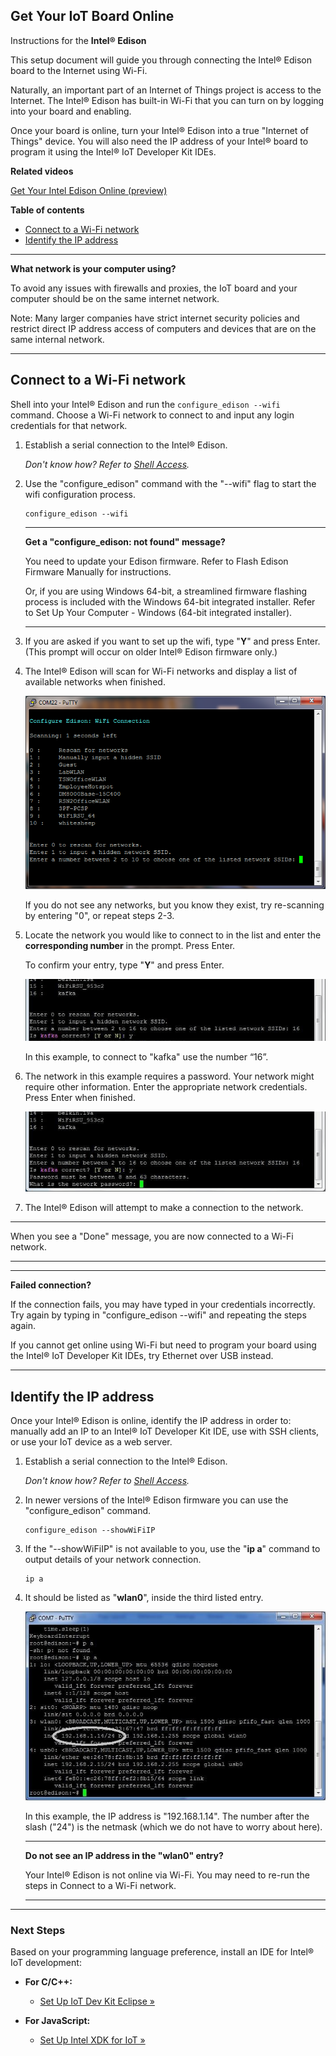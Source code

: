 ## Get Your IoT Board Online

Instructions for the **Intel® Edison**

This setup document will guide you through connecting the Intel® Edison board to the Internet using Wi-Fi.

Naturally, an important part of an Internet of Things project is access to the Internet. The Intel® Edison has built-in Wi-Fi that you can turn on by logging into your board and enabling.

Once your board is online, turn your Intel® Edison into a true "Internet of Things" device. You will also need the IP address of your Intel® board to program it using the Intel® IoT Developer Kit IDEs.

**Related videos**

[Get Your Intel Edison Online (preview)]()


**Table of contents**

* [Connect to a Wi-Fi network](#connect-to-a-wi-fi-network)
* [Identify the IP address](#identify-the-ip-address)

---

**What network is your computer using?**

To avoid any issues with firewalls and proxies, the IoT board and your computer should be on the same internet network. 

Note: Many larger companies have strict internet security policies and restrict direct IP address access of computers and devices that are on the same internal network. 

---


## Connect to a Wi-Fi network

Shell into your Intel® Edison and run the `configure_edison --wifi` command. Choose a Wi-Fi network to connect to and input any login credentials for that network.

1. Establish a serial connection to the Intel® Edison.

	_Don't know how? Refer to [Shell Access](../README.md#3-shell-access)._

2. Use the "configure_edison" command with the "--wifi" flag to start the wifi configuration process.

	```
	configure_edison --wifi
	```

	---

	**Get a "configure_edison: not found" message?**
	
	You need to update your Edison firmware. Refer to Flash Edison Firmware Manually for instructions. 
	
	Or, if you are using Windows 64-bit, a streamlined firmware flashing process is included with the Windows 64-bit integrated installer. Refer to Set Up Your Computer - Windows (64-bit integrated installer).

	---

1. If you are asked if you want to set up the wifi, type "**Y**" and press Enter. (This prompt will occur on older Intel® Edison firmware only.)

1. The Intel® Edison will scan for Wi-Fi networks and display a list of available networks when finished.

	![A list of Wi-Fi networks](images/list_of_networks.png)

	If you do not see any networks, but you know they exist, try re-scanning by entering "0", or repeat steps 2-3.

1. Locate the network you would like to connect to in the list and enter the **corresponding number** in the prompt. Press Enter. 

	To confirm your entry, type "**Y**" and press Enter.

	![Type 'Y' to confirm entry](images/network_connection_confirmation.png)

	In this example, to connect to "kafka" use the number “16”.

1. The network in this example requires a password. Your network might require other information. Enter the appropriate network credentials. Press Enter when finished. 

	![Network password prompt](images/network_password_prompt.png)

1. The Intel® Edison will attempt to make a connection to the network.

---

When you see a "Done" message, you are now connected to a Wi-Fi network.

---

---

**Failed connection?**

If the connection fails, you may have typed in your credentials incorrectly.  Try again by typing in "configure_edison --wifi" and repeating the steps again.

If you cannot get online using Wi-Fi but need to program your board using the Intel® IoT Developer Kit IDEs, try Ethernet over USB instead.

---

## Identify the IP address

Once your Intel® Edison is online, identify the IP address in order to: manually add an IP to an Intel® IoT Developer Kit IDE, use with SSH clients, or use your IoT device as a web server.

1. Establish a serial connection to the Intel® Edison.

	_Don't know how? Refer to [Shell Access](../README.md#3-shell-access)._

2. In newer versions of the Intel® Edison firmware you can use the "configure_edison" command.

	```
	configure_edison --showWiFiIP
	```

3. If the "--showWiFiIP" is not available to you, use the "**ip a**" command to output details of your network connection.

	```
	ip a
	```

4. It should be listed as "**wlan0**", inside the third listed entry. 

	![Result after running 'ip a' command with wlan0 entry highlighted](images/ip_a_result-wlan0_highlighted.jpg)

	In this example, the IP address is "192.168.1.14". The number after the slash ("24") is the netmask (which we do not have to worry about here).


	---
	
	**Do not see an IP address in the "wlan0" entry?**
	
	Your Intel® Edison is not online via Wi-Fi. You may need to re-run the steps in Connect to a Wi-Fi network.

	----
	
---

### Next Steps

Based on your programming language preference, install an IDE for Intel® IoT development:

* **For C/C++:**
  * [Set Up IoT Dev Kit Eclipse »](../set_up_eclipse/setup.md)

* **For JavaScript:**
  * [Set Up Intel XDK for IoT »](../set_up_xdk/setup.md)
